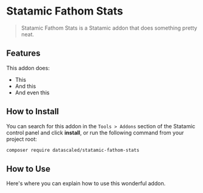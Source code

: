 # Statamic Fathom Stats

> Statamic Fathom Stats is a Statamic addon that does something pretty neat.

## Features

This addon does:

- This
- And this
- And even this

## How to Install

You can search for this addon in the `Tools > Addons` section of the Statamic control panel and click **install**, or run the following command from your project root:

``` bash
composer require datascaled/statamic-fathom-stats
```

## How to Use

Here's where you can explain how to use this wonderful addon.
